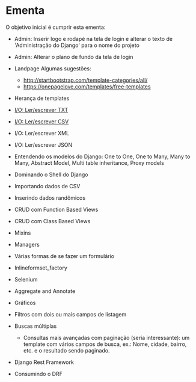 # Ementa

O objetivo inicial é cumprir esta ementa:

* Admin: Inserir logo e rodapé na tela de login e alterar o texto de 'Administração do Django' para o nome do projeto
* Admin: Alterar o plano de fundo da tela de login
* Landpage
    Algumas sugestões:
    * http://startbootstrap.com/template-categories/all/
    * https://onepagelove.com/templates/free-templates

* Herança de templates

* [I/O: Ler/escrever TXT][0]
* [I/O: Ler/escrever CSV][1]
* I/O: Ler/escrever XML
* I/O: Ler/escrever JSON

* Entendendo os modelos do Django: One to One, One to Many, Many to Many, Abstract Model, Multi table inheritance, Proxy models

* Dominando o Shell do Django

* Importando dados de CSV

* Inserindo dados randômicos

* CRUD com Function Based Views

* CRUD com Class Based Views

* Mixins

* Managers

* Várias formas de se fazer um formulário

* Inlineformset_factory

* Selenium

* Aggregate and Annotate

* Gráficos

* Filtros com dois ou mais campos de listagem

* Buscas múltiplas
    * Consultas mais avançadas com paginação (seria interessante): um template com vários campos de busca, ex.: Nome, cidade, bairro, etc. e o resultado sendo paginado.

* Django Rest Framework

* Consumindo o DRF

[0]: https://github.com/rg3915/django-experience/blob/master/io/read_write_txt.md
[1]: https://github.com/rg3915/django-experience/blob/master/io/read_write_csv.md